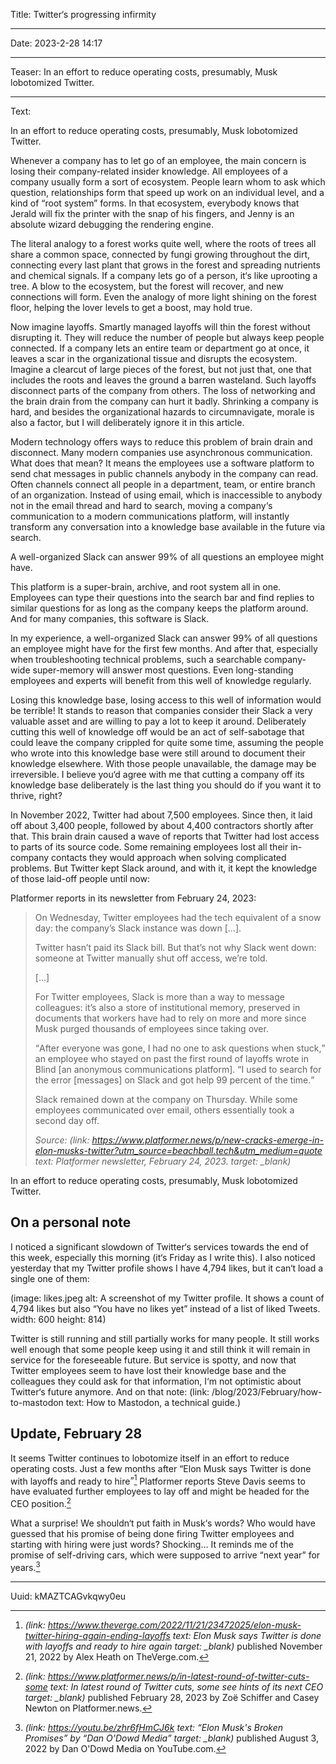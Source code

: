 Title: Twitter‘s progressing infirmity

----

Date: 2023-2-28 14:17

----

Teaser: In an effort to reduce operating costs, presumably, Musk lobotomized Twitter.

----

Text:

<p class=quotable>In an effort to reduce operating costs, presumably, Musk lobotomized Twitter.</p>

Whenever a company has to let go of an employee, the main concern is losing their company-related insider knowledge. All employees of a company usually form a sort of ecosystem. People learn whom to ask which question, relationships form that speed up work on an individual level, and a kind of “root system” forms. In that ecosystem, everybody knows that Jerald will fix the printer with the snap of his fingers, and Jenny is an absolute wizard debugging the rendering engine.

The literal analogy to a forest works quite well, where the roots of trees all share a common space, connected by fungi growing throughout the dirt, connecting every last plant that grows in the forest and spreading nutrients and chemical signals. If a company lets go of a person, it‘s like uprooting a tree. A blow to the ecosystem, but the forest will recover, and new connections will form. Even the analogy of more light shining on the forest floor, helping the lover levels to get a boost, may hold true.

Now imagine layoffs. Smartly managed layoffs will thin the forest without disrupting it. They will reduce the number of people but always keep people connected. If a company lets an entire team or department go at once, it leaves a scar in the organizational tissue and disrupts the ecosystem. Imagine a clearcut of large pieces of the forest, but not just that, one that includes the roots and leaves the ground a barren wasteland. Such layoffs disconnect parts of the company from others. The loss of networking and the brain drain from the company can hurt it badly. Shrinking a company is hard, and besides the organizational hazards to circumnavigate, morale is also a factor, but I will deliberately ignore it in this article.

Modern technology offers ways to reduce this problem of brain drain and disconnect. Many modern companies use asynchronous communication. What does that mean? It means the employees use a software platform to send chat messages in public channels anybody in the company can read. Often channels connect all people in a department, team, or entire branch of an organization. Instead of using email, which is inaccessible to anybody not in the email thread and hard to search, moving a company‘s communication to a modern communications platform, will instantly transform any conversation into a knowledge base available in the future via search.

<p class=quotable>A well-organized Slack can answer 99% of all questions an employee might have.</p>

This platform is a super-brain, archive, and root system all in one. Employees can type their questions into the search bar and find replies to similar questions for as long as the company keeps the platform around. And for many companies, this software is Slack.

In my experience, a well-organized Slack can answer 99% of all questions an employee might have for the first few months. And after that, especially when troubleshooting technical problems, such a searchable company-wide super-memory will answer most questions. Even long-standing employees and experts will benefit from this well of knowledge regularly. 

Losing this knowledge base, losing access to this well of information would be terrible! It stands to reason that companies consider their Slack a very valuable asset and are willing to pay a lot to keep it around. Deliberately cutting this well of knowledge off would be an act of self-sabotage that could leave the company crippled for quite some time, assuming the people who wrote into this knowledge base were still around to document their knowledge elsewhere. With those people unavailable, the damage may be irreversible. I believe you‘d agree with me that cutting a company off its knowledge base deliberately is the last thing you should do if you want it to thrive, right?

In November 2022, Twitter had about 7,500 employees. Since then, it laid off about 3,400 people, followed by about 4,400 contractors shortly after that. This brain drain caused a wave of reports that Twitter had lost access to parts of its source code. Some remaining employees lost all their in-company contacts they would approach when solving complicated problems. But Twitter kept Slack around, and with it, it kept the knowledge of those laid-off people until now:

Platformer reports in its newsletter from February 24, 2023:

> On Wednesday, Twitter employees had the tech equivalent of a snow day: the company’s Slack instance was down […].
> 
> Twitter hasn’t paid its Slack bill. But that’s not why Slack went down: someone at Twitter manually shut off access, we’re told.
> 
> […]
> 
> For Twitter employees, Slack is more than a way to message colleagues: it’s also a store of institutional memory, preserved in documents that workers have had to rely on more and more since Musk purged thousands of employees since taking over.
> 
> <q>After everyone was gone, I had no one to ask questions when stuck,</q> an employee who stayed on past the first round of layoffs wrote in Blind [an anonymous communications platform]. <q>I used to search for the error [messages] on Slack and got help 99 percent of the time.</q>
> 
> Slack remained down at the company on Thursday. While some employees communicated over email, others essentially took a second day off.
> 
> <cite>Source: (link: https://www.platformer.news/p/new-cracks-emerge-in-elon-musks-twitter?utm_source=beachball.tech&utm_medium=quote text: Platformer newsletter, February 24, 2023. target: _blank)</cite>

In an effort to reduce operating costs, presumably, Musk lobotomized Twitter.

## On a personal note

I noticed a significant slowdown of Twitter‘s services towards the end of this week, especially this morning (it‘s Friday as I write this). I also noticed yesterday that my Twitter profile shows I have 4,794 likes, but it can‘t load a single one of them:

(image: likes.jpeg alt: A screenshot of my Twitter profile. It shows a count of 4,794 likes but also “You have no likes yet” instead of a list of liked Tweets. width: 600 height: 814)

Twitter is still running and still partially works for many people. It still works well enough that some people keep using it and still think it will remain in service for the foreseeable future. But service is spotty, and now that Twitter employees seem to have lost their knowledge base and the colleagues they could ask for that information, I‘m not optimistic about Twitter‘s future anymore. And on that note: (link: /blog/2023/February/how-to-mastodon text: How to Mastodon, a technical guide.)

## Update, February 28
It seems Twitter continues to lobotomize itself in an effort to reduce operating costs. Just a few months after <q>Elon Musk says Twitter is done with layoffs and ready to hire</q>[^theverge] Platformer reports Steve Davis seems to have evaluated further employees to lay off and might be headed for the CEO position.[^platformer]

[^theverge]: <cite>(link: https://www.theverge.com/2022/11/21/23472025/elon-musk-twitter-hiring-again-ending-layoffs text: Elon Musk says Twitter is done with layoffs and ready to hire again target: _blank)</cite> published November 21, 2022 by Alex Heath on TheVerge.com.

[^platformer]: <cite>(link: https://www.platformer.news/p/in-latest-round-of-twitter-cuts-some text: In latest round of Twitter cuts, some see hints of its next CEO target: _blank)</cite> published February 28, 2023 by Zoë Schiffer and Casey Newton on Platformer.news.

What a surprise! We shouldn‘t put faith in Musk‘s words? Who would have guessed that his promise of being done firing Twitter employees and starting with hiring were just words? Shocking… It reminds me of the promise of self-driving cars, which were supposed to arrive “next year” for years.[^youtube]

[^youtube]: <cite>(link: https://youtu.be/zhr6fHmCJ6k text: “Elon Musk's Broken Promises” by “Dan O'Dowd Media” target: _blank)</cite> published August 3, 2022 by Dan O'Dowd Media on YouTube.com.

----

Uuid: kMAZTCAGvkqwy0eu